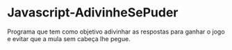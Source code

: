 # Javascript-AdivinheSePuder
Programa que tem como objetivo adivinhar as respostas para ganhar o jogo e evitar que a mula sem cabeça lhe pegue.
